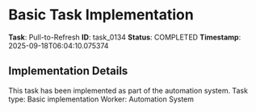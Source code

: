 # Basic Task Implementation

**Task**: Pull-to-Refresh
**ID**: task_0134
**Status**: COMPLETED
**Timestamp**: 2025-09-18T06:04:10.075374

## Implementation Details

This task has been implemented as part of the automation system.
Task type: Basic implementation
Worker: Automation System
